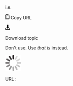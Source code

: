 # 

i.e.

![Copy URL](media/ie/Copy.png)
Copy URL

![Download](media/ie/Download.png)

Download topic

Don't use. Use *that is* instead.

![In progress](media/ie/activity-large.gif)

URL :
